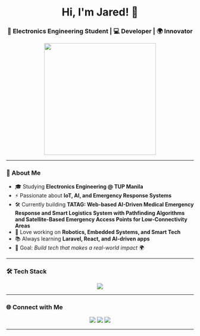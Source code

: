 <h1 align="center">Hi, I'm Jared! 👋</h1>
<h3 align="center">🚀 Electronics Engineering Student | 💻 Developer | 🌍 Innovator</h3>

<p align="center">
  <img src="https://media.giphy.com/media/qgQUggAC3Pfv687qPC/giphy.gif" width="300px"/>
</p>

---

### 🌟 About Me
- 🎓 Studying **Electronics Engineering @ TUP Manila**  
- ⚡ Passionate about **IoT, AI, and Emergency Response Systems**  
- 🛠️ Currently building **TATAG: Web-based AI-Driven Medical Emergency Response and Smart Logistics System with Pathfinding Algorithms and Satellite-Based Emergency Access Points for Low-Connectivity Areas**  
- 🤖 Love working on **Robotics, Embedded Systems, and Smart Tech**  
- 📚 Always learning **Laravel, React, and AI-driven apps**  
- 🎯 Goal: *Build tech that makes a real-world impact* 🌍  

---

### 🛠️ Tech Stack
<p align="center">
  <img src="https://skillicons.dev/icons?i=arduino,raspberrypi,python,cpp,js,react,nextjs,laravel,php,postgres,matlab,git,github,vscode,linux" />
</p>

---
<!--
### 📊 GitHub Stats
<p align="center">
  <img src="https://github-readme-stats.vercel.app/api?username=jrdyfrdy&show_icons=true&theme=tokyonight" height="150"/>
  <img src="https://github-readme-streak-stats.herokuapp.com/?user=jrdyfrdy&theme=tokyonight" height="150"/>
</p>

---
-->
### 🌐 Connect with Me
<p align="center">
  <a href="https://linkedin.com/in/jaredposada" target="_blank"><img src="https://img.shields.io/badge/LinkedIn-0077B5?logo=linkedin&logoColor=white&style=for-the-badge"/></a>
  <a href="https://github.com/jrdyfrdy" target="_blank"><img src="https://img.shields.io/badge/GitHub-100000?logo=github&logoColor=white&style=for-the-badge"/></a>
  <a href="mailto:jaredferdinandposada@gmail.com"><img src="https://img.shields.io/badge/Email-D14836?logo=gmail&logoColor=white&style=for-the-badge"/></a>
</p>

---

